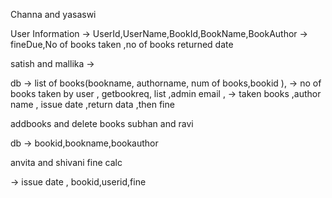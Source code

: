 Channa and yasaswi

User Information -> UserId,UserName,BookId,BookName,BookAuthor
                 -> fineDue,No of books taken ,no of books returned date
                
satish and mallika ->

db ->  list of books(bookname, authorname, num of books,bookid ),
   -> no of books taken by user , getbookreq, list ,admin email ,
   -> taken books ,author name , issue date ,return data ,then fine
 
addbooks and delete books
subhan and ravi

db -> bookid,bookname,bookauthor

anvita and shivani
 fine calc
 
 -> issue date , bookid,userid,fine 

